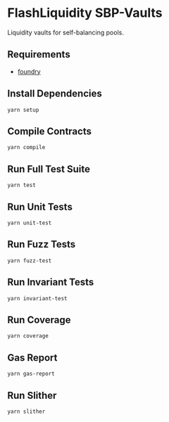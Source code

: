 # FlashLiquidity SBP-Vaults

Liquidity vaults for self-balancing pools.

## Requirements

- [foundry](https://book.getfoundry.sh/getting-started/installation)

## Install Dependencies

`yarn setup`

## Compile Contracts

`yarn compile`

## Run Full Test Suite

`yarn test`

## Run Unit Tests

`yarn unit-test`

## Run Fuzz Tests

`yarn fuzz-test`

## Run Invariant Tests

`yarn invariant-test`

## Run Coverage

`yarn coverage`

## Gas Report

`yarn gas-report`

## Run Slither

`yarn slither`

